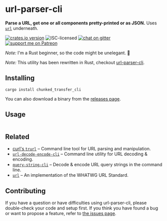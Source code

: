 # url-parser-cli

**Parse a URL, get one or all components pretty-printed or as JSON.** Uses [`url`](https://docs.rs/url/) underneath.

[![crates.io version](https://img.shields.io/crates/v/url_parser_cli.svg)](https://crates.io/crates/url_parser_cli)
![ISC-licensed](https://img.shields.io/github/license/derhuerst/url-parser-cli.svg)
[![chat on gitter](https://badges.gitter.im/derhuerst.svg)](https://gitter.im/derhuerst)
[![support me on Patreon](https://img.shields.io/badge/support%20me-on%20patreon-fa7664.svg)](https://patreon.com/derhuerst)

*Note:* I'm a Rust beginner, so the code might be unelegant. 🙈

*Note:* This utility has been rewritten in Rust, checkout [url-parser-cli](https://github.com/derhuerst/url-parser-cli).


## Installing

```shell
cargo install chunked_transfer_cli
```

You can also download a binary from the [releases page](https://github.com/derhuerst/chunked-transfer-cli/releases).


## Usage

```txt
```


## Related

- [curl's `trurl`](https://github.com/curl/trurl) – Command line tool for URL parsing and manipulation.
- [`url-decode-encode-cli`](https://github.com/derhuerst/url-decode-encode-cli) – Command line utility for URL decoding & encoding.
- [`query-string-cli`](https://github.com/derhuerst/query-string-cli) – Decode & encode URL query strings in the command line.
- [`url`](https://docs.rs/url/) – An implementation of the WHATWG URL Standard.


## Contributing

If you have a question or have difficulties using url-parser-cli, please double-check your code and setup first. If you think you have found a bug or want to propose a feature, refer to [the issues page](https://github.com/derhuerst/url-parser-cli/issues).
